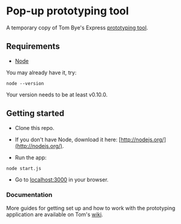 # Pop-up prototyping tool

A temporary copy of Tom Bye's Express [prototyping tool](https://github.com/tombye/express_prototype).

## Requirements

* [Node](http://nodejs.org/)

You may already have it, try:

```
node --version
```

Your version needs to be at least v0.10.0.

## Getting started

* Clone this repo.

* If you don't have Node, download it here: [http://nodejs.org/](http://nodejs.org/).

* Run the app:


```
node start.js
```

* Go to [localhost:3000](http://localhost:3000) in your browser.

### Documentation

More guides for getting set up and how to work with the prototyping application are available on Tom's [wiki](https://github.com/tombye/express_prototype/wiki).
